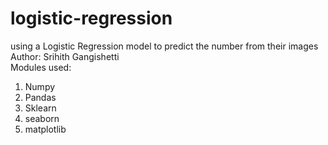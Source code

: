 # logistic-regression

using a Logistic Regression model to predict the number from their images
</br>
Author: Srihith Gangishetti</br>
Modules used:</br>
1. Numpy
2. Pandas
3. Sklearn
4. seaborn
5. matplotlib
